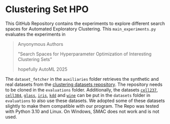 # Clustering Set HPO
This GitHub Repository contains the experiments to explore different search spaces for Automated Exploratory Clustering.
This `main_experiments.py` evaluates the experiments in 

> Anyonymous Authors
> 
> "Search Spaces for Hyperparameter Optimization of Interesting Clustering Sets" 
> 
> hopefully AutoML 2025

The `dataset_fetcher` in the `auxiliaries` folder retrieves  the 
synthetic and real datasets from the [clustering datasets repository](https://github.com/milaan9/Clustering-Datasets).
The repository needs to be cloned in the `evaluations` folder.
Additionally, the datasets [`cell237`](http://faculty.washington.edu/kayee/cluster/logcho_237_4class.txt), 
[`cell384`](http://faculty.washington.edu/kayee/cluster/log_cellcycle_384_17.txt), 
[`glass`](https://archive.ics.uci.edu/dataset/42/glass+identification), 
[`iris`](https://archive.ics.uci.edu/dataset/53/iris), 
[`kdd`](https://archive.ics.uci.edu/dataset/139/synthetic+control+chart+time+series) and 
[`wine`](https://archive.ics.uci.edu/dataset/186/wine+quality) can be put in
the `datasets` folder in `evaluations` to also use these datasets.
We adopted some of these datasets slightly to make them compatible with our program. 
The Repo was tested with Python 3.10 and Linux. On Windows, SMAC does not work and is not used.
